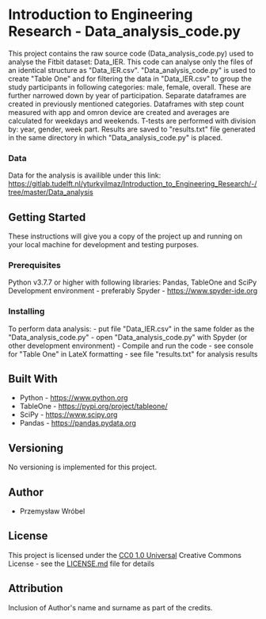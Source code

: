﻿# Introduction to Engineering Research - Data_analysis_code.py

This project contains the raw source code (Data_analysis_code.py) used to analyse the Fitbit dataset: Data_IER.
This code can analyse only the files of an identical structure as "Data_IER.csv".
"Data_analysis_code.py" is used to create "Table One" and for filtering the data in "Data_IER.csv" to group the study participants in following categories: male, female, overall. 
These are further narrowed down by year of participation. Separate dataframes are created in previously mentioned categories.
Dataframes with step count measured with app and omron device are created and averages are calculated for weekdays and weekends.
T-tests are performed with division by: year, gender, week part.
Results are saved to "results.txt" file generated in the same directory in which "Data_analysis_code.py" is placed.

### Data

Data for the analysis is availible under this link: https://gitlab.tudelft.nl/yturkyilmaz/Introduction_to_Engineering_Research/-/tree/master/Data_analysis

## Getting Started

These instructions will give you a copy of the project up and running on
your local machine for development and testing purposes. 

### Prerequisites

Python v3.7.7 or higher with following libraries: Pandas, TableOne and SciPy
Development environment - preferably Spyder - https://www.spyder-ide.org

### Installing

To perform data analysis:
	- put file "Data_IER.csv" in the same folder as the "Data_analysis_code.py"
	- open "Data_analysis_code.py" with Spyder (or other development environment)
	- Compile and run the code
	- see console for "Table One" in LateX formatting
	- see file "results.txt" for analysis results

## Built With

  - Python - https://www.python.org
  - TableOne - https://pypi.org/project/tableone/
  - SciPy - https://www.scipy.org
  - Pandas - https://pandas.pydata.org

## Versioning

No versioning is implemented for this project.

## Author

  - Przemysław Wróbel
	
## License

This project is licensed under the [CC0 1.0 Universal](LICENSE.md)
Creative Commons License - see the [LICENSE.md](LICENSE.md) file for
details

## Attribution 
Inclusion of Author's name and surname as part of the credits.
